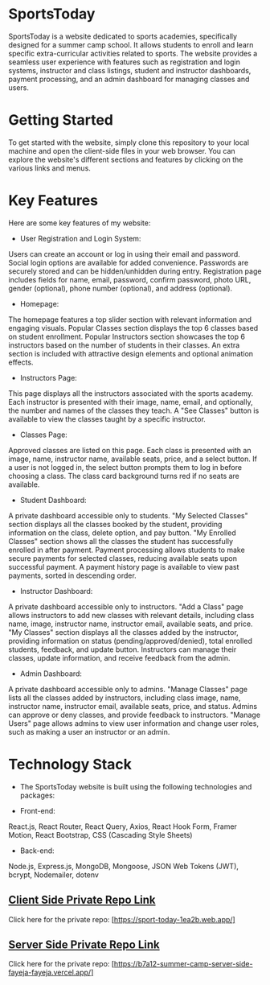 # SportsToday

SportsToday is a website dedicated to sports academies, specifically designed for a summer camp school. It allows students to enroll and learn specific extra-curricular activities related to sports. The website provides a seamless user experience with features such as registration and login systems, instructor and class listings, student and instructor dashboards, payment processing, and an admin dashboard for managing classes and users.

# Getting Started

To get started with the  website, simply clone this repository to your local machine and open the client-side files in your web browser. You can explore the website's different sections and features by clicking on the various links and menus.

# Key Features

Here are some key features of my website:

- User Registration and Login System:

Users can create an account or log in using their email and password.
Social login options are available for added convenience.
Passwords are securely stored and can be hidden/unhidden during entry.
Registration page includes fields for name, email, password, confirm password, photo URL, gender (optional), phone number (optional), and address (optional).

- Homepage:

The homepage features a top slider section with relevant information and engaging visuals.
Popular Classes section displays the top 6 classes based on student enrollment.
Popular Instructors section showcases the top 6 instructors based on the number of students in their classes.
An extra section is included with attractive design elements and optional animation effects.

- Instructors Page:

This page displays all the instructors associated with the sports academy.
Each instructor is presented with their image, name, email, and optionally, the number and names of the classes they teach.
A "See Classes" button is available to view the classes taught by a specific instructor.

- Classes Page:

Approved classes are listed on this page.
Each class is presented with an image, name, instructor name, available seats, price, and a select button.
If a user is not logged in, the select button prompts them to log in before choosing a class.
The class card background turns red if no seats are available.

- Student Dashboard:

A private dashboard accessible only to students.
"My Selected Classes" section displays all the classes booked by the student, providing information on the class, delete option, and pay button.
"My Enrolled Classes" section shows all the classes the student has successfully enrolled in after payment.
Payment processing allows students to make secure payments for selected classes, reducing available seats upon successful payment.
A payment history page is available to view past payments, sorted in descending order.

- Instructor Dashboard:

A private dashboard accessible only to instructors.
"Add a Class" page allows instructors to add new classes with relevant details, including class name, image, instructor name, instructor email, available seats, and price.
"My Classes" section displays all the classes added by the instructor, providing information on status (pending/approved/denied), total enrolled students, feedback, and update button.
Instructors can manage their classes, update information, and receive feedback from the admin.

- Admin Dashboard:

A private dashboard accessible only to admins.
"Manage Classes" page lists all the classes added by instructors, including class image, name, instructor name, instructor email, available seats, price, and status.
Admins can approve or deny classes, and provide feedback to instructors.
"Manage Users" page allows admins to view user information and change user roles, such as making a user an instructor or an admin.

# Technology Stack

- The SportsToday website is built using the following technologies and packages:

- Front-end:

React.js,
React Router,
React Query,
Axios,
React Hook Form,
Framer Motion,
React Bootstrap,
CSS (Cascading Style Sheets)

- Back-end:

Node.js,
Express.js,
MongoDB,
Mongoose,
JSON Web Tokens (JWT),
bcrypt,
Nodemailer,
dotenv

## [Client Side Private Repo Link](https://sport-today-1ea2b.web.app/)
Click here for the private repo: [https://sport-today-1ea2b.web.app/]


## [Server Side Private Repo Link](https://b7a12-summer-camp-server-side-fayeja-fayeja.vercel.app/)
Click here for the private repo: [https://b7a12-summer-camp-server-side-fayeja-fayeja.vercel.app/]